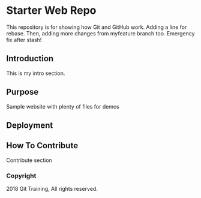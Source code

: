 # Starter Web Repo 

This repository is for showing how Git and GitHub work. Adding a line for rebase. Then, adding more changes from myfeature branch too.
Emergency fix after stash!

## Introduction

This is my intro section.

## Purpose

Sample website with plenty of files for demos

## Deployment

## How To Contribute

Contribute section

### Copyright
2018 Git Training, All rights reserved.